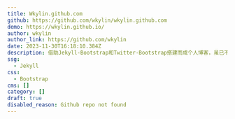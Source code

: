 ```yaml
---
title: Wkylin.github.com
github: https://github.com/wkylin/wkylin.github.com
demo: https://wkylin.github.io/
author: wkylin
author_link: https://github.com/wkylin
date: 2023-11-30T16:18:10.384Z
description: 借助Jekyll-Bootstrap和Twitter-Bootstrap搭建而成个人博客，虽已不再维护，但十分怀念...
ssg:
  - Jekyll
css:
  - Bootstrap
cms: []
category: []
draft: true
disabled_reason: Github repo not found
---
```

